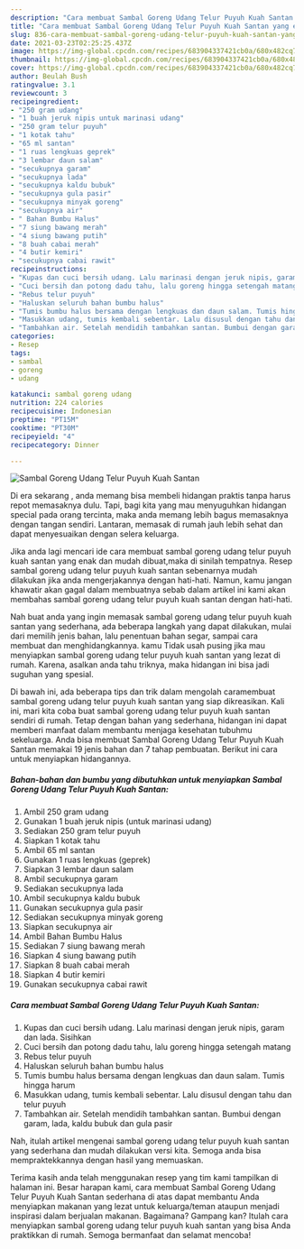 ```yaml
---
description: "Cara membuat Sambal Goreng Udang Telur Puyuh Kuah Santan yang enak dan Mudah Dibuat"
title: "Cara membuat Sambal Goreng Udang Telur Puyuh Kuah Santan yang enak dan Mudah Dibuat"
slug: 836-cara-membuat-sambal-goreng-udang-telur-puyuh-kuah-santan-yang-enak-dan-mudah-dibuat
date: 2021-03-23T02:25:25.437Z
image: https://img-global.cpcdn.com/recipes/683904337421cb0a/680x482cq70/sambal-goreng-udang-telur-puyuh-kuah-santan-foto-resep-utama.jpg
thumbnail: https://img-global.cpcdn.com/recipes/683904337421cb0a/680x482cq70/sambal-goreng-udang-telur-puyuh-kuah-santan-foto-resep-utama.jpg
cover: https://img-global.cpcdn.com/recipes/683904337421cb0a/680x482cq70/sambal-goreng-udang-telur-puyuh-kuah-santan-foto-resep-utama.jpg
author: Beulah Bush
ratingvalue: 3.1
reviewcount: 3
recipeingredient:
- "250 gram udang"
- "1 buah jeruk nipis untuk marinasi udang"
- "250 gram telur puyuh"
- "1 kotak tahu"
- "65 ml santan"
- "1 ruas lengkuas geprek"
- "3 lembar daun salam"
- "secukupnya garam"
- "secukupnya lada"
- "secukupnya kaldu bubuk"
- "secukupnya gula pasir"
- "secukupnya minyak goreng"
- "secukupnya air"
- " Bahan Bumbu Halus"
- "7 siung bawang merah"
- "4 siung bawang putih"
- "8 buah cabai merah"
- "4 butir kemiri"
- "secukupnya cabai rawit"
recipeinstructions:
- "Kupas dan cuci bersih udang. Lalu marinasi dengan jeruk nipis, garam dan lada. Sisihkan"
- "Cuci bersih dan potong dadu tahu, lalu goreng hingga setengah matang"
- "Rebus telur puyuh"
- "Haluskan seluruh bahan bumbu halus"
- "Tumis bumbu halus bersama dengan lengkuas dan daun salam. Tumis hingga harum"
- "Masukkan udang, tumis kembali sebentar. Lalu disusul dengan tahu dan telur puyuh"
- "Tambahkan air. Setelah mendidih tambahkan santan. Bumbui dengan garam, lada, kaldu bubuk dan gula pasir"
categories:
- Resep
tags:
- sambal
- goreng
- udang

katakunci: sambal goreng udang 
nutrition: 224 calories
recipecuisine: Indonesian
preptime: "PT15M"
cooktime: "PT30M"
recipeyield: "4"
recipecategory: Dinner

---
```



![Sambal Goreng Udang Telur Puyuh Kuah Santan](https://img-global.cpcdn.com/recipes/683904337421cb0a/680x482cq70/sambal-goreng-udang-telur-puyuh-kuah-santan-foto-resep-utama.jpg)

Di era  sekarang , anda memang bisa membeli hidangan praktis tanpa harus repot memasaknya dulu. Tapi, bagi kita yang mau menyuguhkan hidangan special pada orang tercinta, maka anda memang lebih bagus memasaknya dengan tangan sendiri. Lantaran, memasak di rumah jauh lebih sehat dan dapat menyesuaikan dengan selera keluarga.

Jika anda lagi mencari ide cara membuat sambal goreng udang telur puyuh kuah santan yang enak dan mudah dibuat,maka di sinilah tempatnya. Resep sambal goreng udang telur puyuh kuah santan  sebenarnya mudah dilakukan jika anda mengerjakannya dengan hati-hati. Namun, kamu jangan khawatir akan gagal dalam membuatnya 
sebab dalam artikel ini kami akan membahas sambal goreng udang telur puyuh kuah santan dengan hati-hati.  



Nah buat anda yang ingin memasak sambal goreng udang telur puyuh kuah santan yang sederhana, ada beberapa langkah yang dapat dilakukan, mulai dari memilih jenis bahan, lalu penentuan bahan segar, sampai cara membuat dan menghidangkannya. kamu Tidak usah pusing jika mau menyiapkan sambal goreng udang telur puyuh kuah santan yang lezat di rumah. Karena, asalkan anda  tahu triknya, maka hidangan ini bisa jadi suguhan yang spesial.

Di bawah ini, ada beberapa tips dan trik dalam mengolah caramembuat sambal goreng udang telur puyuh kuah santan yang siap dikreasikan. Kali ini, mari kita coba buat sambal goreng udang telur puyuh kuah santan sendiri di rumah. Tetap dengan bahan yang sederhana, hidangan ini dapat memberi manfaat dalam membantu menjaga kesehatan tubuhmu sekeluarga. Anda bisa membuat Sambal Goreng Udang Telur Puyuh Kuah Santan memakai 19 jenis bahan dan 7 tahap pembuatan. Berikut ini cara untuk menyiapkan hidangannya.

<!--inarticleads1-->

##### Bahan-bahan dan bumbu yang dibutuhkan untuk menyiapkan Sambal Goreng Udang Telur Puyuh Kuah Santan:

1. Ambil 250 gram udang
1. Gunakan 1 buah jeruk nipis (untuk marinasi udang)
1. Sediakan 250 gram telur puyuh
1. Siapkan 1 kotak tahu
1. Ambil 65 ml santan
1. Gunakan 1 ruas lengkuas (geprek)
1. Siapkan 3 lembar daun salam
1. Ambil secukupnya garam
1. Sediakan secukupnya lada
1. Ambil secukupnya kaldu bubuk
1. Gunakan secukupnya gula pasir
1. Sediakan secukupnya minyak goreng
1. Siapkan secukupnya air
1. Ambil  Bahan Bumbu Halus
1. Sediakan 7 siung bawang merah
1. Siapkan 4 siung bawang putih
1. Siapkan 8 buah cabai merah
1. Siapkan 4 butir kemiri
1. Gunakan secukupnya cabai rawit




<!--inarticleads2-->

##### Cara membuat Sambal Goreng Udang Telur Puyuh Kuah Santan:

1. Kupas dan cuci bersih udang. Lalu marinasi dengan jeruk nipis, garam dan lada. Sisihkan
1. Cuci bersih dan potong dadu tahu, lalu goreng hingga setengah matang
1. Rebus telur puyuh
1. Haluskan seluruh bahan bumbu halus
1. Tumis bumbu halus bersama dengan lengkuas dan daun salam. Tumis hingga harum
1. Masukkan udang, tumis kembali sebentar. Lalu disusul dengan tahu dan telur puyuh
1. Tambahkan air. Setelah mendidih tambahkan santan. Bumbui dengan garam, lada, kaldu bubuk dan gula pasir




Nah, itulah artikel mengenai  sambal goreng udang telur puyuh kuah santan  yang sederhana dan mudah dilakukan versi kita. Semoga anda bisa mempraktekkannya dengan hasil yang memuaskan. 

Terima kasih anda telah menggunakan resep yang tim kami tampilkan di halaman ini. Besar harapan kami, cara membuat  Sambal Goreng Udang Telur Puyuh Kuah Santan sederhana di atas dapat membantu Anda menyiapkan makanan yang lezat untuk keluarga/teman ataupun menjadi inspirasi dalam berjualan makanan. Bagaimana? Gampang kan? Itulah cara menyiapkan sambal goreng udang telur puyuh kuah santan yang bisa Anda praktikkan di rumah. Semoga bermanfaat dan selamat mencoba!

